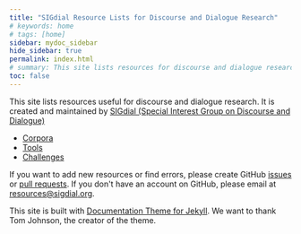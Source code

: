 ```yaml
---
title: "SIGdial Resource Lists for Discourse and Dialogue Research"
# keywords: home
# tags: [home]
sidebar: mydoc_sidebar
hide_sidebar: true
permalink: index.html
# summary: This site lists resources for discourse and dialogue research.
toc: false
---
```


This site lists resources useful for discourse and dialogue research. It is created and maintained by [SIGdial (Special Interest Group on Discourse and Dialogue)](https://www.sigdial.org/)

- [Corpora](corpora.html)
- [Tools](tools.html) 
- [Challenges](challenges.html)

If you want to add new resources or find errors, please create GitHub [issues](https://github.com/sigdial/sigdial-resources/issues) or [pull requests](https://github.com/sigdial/sigdial-resources/pulls). If you don't have an account on GitHub, please email at [resources@sigdial.org](<resources@sigdial.org>).

This site is built with [Documentation Theme for Jekyll](https://idratherbewriting.com/documentation-theme-jekyll/). We want to thank Tom Johnson, the creator of the theme.
